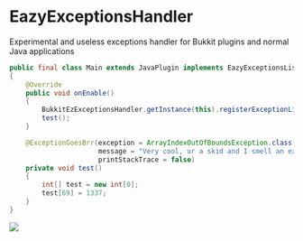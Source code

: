 # EazyExceptionsHandler

Experimental and useless exceptions handler for Bukkit plugins and normal Java applications 

```Java
public final class Main extends JavaPlugin implements EazyExceptionsListener
{
    @Override
    public void onEnable()
    {
        BukkitEzExceptionsHandler.getInstance(this).registerExceptionListener(this);
        test();
    }

    @ExceptionGoesBrr(exception = ArrayIndexOutOfBoundsException.class, 
                      message = "Very cool, ur a skid and I smell an exception", 
                      printStackTrace = false)
    private void test()
    {
        int[] test = new int[0];
        test[69] = 1337;
    }
}
```

![](https://i.imgur.com/X8YWuIQ.png)
